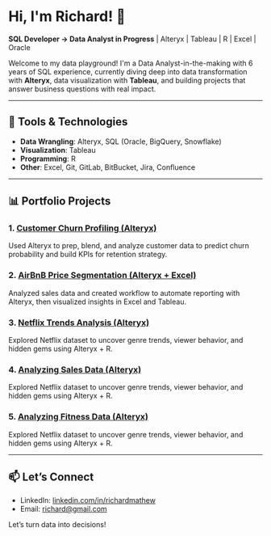# Hi, I'm Richard! 👋  
**SQL Developer → Data Analyst in Progress** | Alteryx | Tableau | R | Excel | Oracle

Welcome to my data playground! I'm a Data Analyst-in-the-making with 6 years of SQL experience, currently diving deep into data transformation with **Alteryx**, data visualization with **Tableau**, and building projects that answer business questions with real impact.

---

## 🔧 Tools & Technologies
- **Data Wrangling**: Alteryx, SQL (Oracle, BigQuery, Snowflake)
- **Visualization**: Tableau
- **Programming**: R
- **Other**: Excel, Git, GitLab, BitBucket, Jira, Confluence

---

## 📊 Portfolio Projects

### 1. [Customer Churn Profiling (Alteryx)](https://github.com/richardxdata/Alteryx-Projects/tree/main/Customer-Churn-Profiling)
Used Alteryx to prep, blend, and analyze customer data to predict churn probability and build KPIs for retention strategy.

### 2. [AirBnB Price Segmentation (Alteryx + Excel)](https://github.com/richardxdata/Alteryx-Projects/tree/main/AirBnB-Price-Segmentation)
Analyzed sales data and created workflow to automate reporting with Alteryx, then visualized insights in Excel and Tableau.

### 3. [Netflix Trends Analysis (Alteryx)](https://github.com/richardxdata/Alteryx-Projects/tree/main/Netflix-Trends-Analysis)
Explored Netflix dataset to uncover genre trends, viewer behavior, and hidden gems using Alteryx + R.

### 4. [Analyzing Sales Data (Alteryx)](https://github.com/richardxdata/Alteryx-Projects/tree/main/Analyzing-Sales-Data)
Explored Netflix dataset to uncover genre trends, viewer behavior, and hidden gems using Alteryx + R.

### 5. [Analyzing Fitness Data (Alteryx)](https://github.com/richardxdata/Alteryx-Projects/tree/main/Analyzing-Fitness-Data)
Explored Netflix dataset to uncover genre trends, viewer behavior, and hidden gems using Alteryx + R.

---

## 📫 Let’s Connect
- LinkedIn: [linkedin.com/in/richardmathew](https://linkedin.com/in/imatthew)
- Email: richard@gmail.com

Let’s turn data into decisions!
